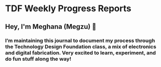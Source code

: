 # TDF Weekly Progress Reports
## Hey, I'm Meghana (Megzu) 🌻
### I’m maintaining this journal to document my process through the Technology Design Foundation class, a mix of electronics and digital fabrication. Very excited to learn, experiment, and do fun stuff along the way!
